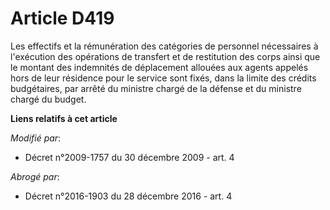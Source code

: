 # Article D419

Les effectifs et la rémunération des catégories de personnel nécessaires à l'exécution des opérations de transfert et de
restitution des corps ainsi que le montant des indemnités de déplacement allouées aux agents appelés hors de leur résidence
pour le service sont fixés, dans la limite des crédits budgétaires, par arrêté du ministre chargé de la défense et du
ministre chargé du budget.

**Liens relatifs à cet article**

_Modifié par_:

  - Décret n°2009-1757 du 30 décembre 2009 - art. 4

_Abrogé par_:

  - Décret n°2016-1903 du 28 décembre 2016 - art. 4
